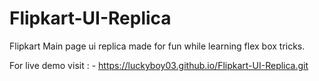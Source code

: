 # Flipkart-UI-Replica
Flipkart Main page ui replica made for fun while learning flex box tricks.

For live demo visit : - 
https://luckyboy03.github.io/Flipkart-UI-Replica.git
